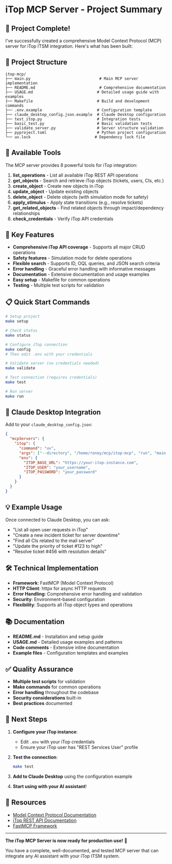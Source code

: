 # iTop MCP Server - Project Summary

## 🎉 Project Complete!

I've successfully created a comprehensive Model Context Protocol (MCP) server for iTop ITSM integration. Here's what has been built:

## 📁 Project Structure

```
itop-mcp/
├── main.py                              # Main MCP server implementation
├── README.md                            # Comprehensive documentation
├── USAGE.md                            # Detailed usage guide with examples
├── Makefile                            # Build and development commands
├── .env.example                        # Configuration template
├── claude_desktop_config.json.example  # Claude Desktop configuration
├── test_itop.py                        # Integration tests
├── basic_test.py                       # Basic validation tests
├── validate_server.py                  # Server structure validation
├── pyproject.toml                      # Python project configuration
└── uv.lock                            # Dependency lock file
```

## 🔧 Available Tools

The MCP server provides 8 powerful tools for iTop integration:

1. **list_operations** - List all available iTop REST API operations
2. **get_objects** - Search and retrieve iTop objects (tickets, users, CIs, etc.)
3. **create_object** - Create new objects in iTop
4. **update_object** - Update existing objects
5. **delete_object** - Delete objects (with simulation mode for safety)
6. **apply_stimulus** - Apply state transitions (e.g., resolve tickets)
7. **get_related_objects** - Find related objects through impact/dependency relationships
8. **check_credentials** - Verify iTop API credentials

## 🚀 Key Features

- **Comprehensive iTop API coverage** - Supports all major CRUD operations
- **Safety features** - Simulation mode for delete operations
- **Flexible search** - Supports ID, OQL queries, and JSON search criteria
- **Error handling** - Graceful error handling with informative messages
- **Documentation** - Extensive documentation and usage examples
- **Easy setup** - Makefile for common operations
- **Testing** - Multiple test scripts for validation

## 📋 Quick Start Commands

```bash
# Setup project
make setup

# Check status
make status

# Configure iTop connection
make config
# Then edit .env with your credentials

# Validate server (no credentials needed)
make validate

# Test connection (requires credentials)
make test

# Run server
make run
```

## 🔧 Claude Desktop Integration

Add to your `claude_desktop_config.json`:

```json
{
  "mcpServers": {
    "itop": {
      "command": "uv",
      "args": ["--directory", "/home/roney/mcp/itop-mcp", "run", "main.py"],
      "env": {
        "ITOP_BASE_URL": "https://your-itop-instance.com",
        "ITOP_USER": "your_username", 
        "ITOP_PASSWORD": "your_password"
      }
    }
  }
}
```

## 💡 Example Usage

Once connected to Claude Desktop, you can ask:

- "List all open user requests in iTop"
- "Create a new incident ticket for server downtime"
- "Find all CIs related to the mail server"
- "Update the priority of ticket #123 to high"
- "Resolve ticket #456 with resolution details"

## 🛠️ Technical Implementation

- **Framework**: FastMCP (Model Context Protocol)
- **HTTP Client**: httpx for async HTTP requests
- **Error Handling**: Comprehensive error handling and validation
- **Security**: Environment-based configuration
- **Flexibility**: Supports all iTop object types and operations

## 📚 Documentation

- **README.md** - Installation and setup guide
- **USAGE.md** - Detailed usage examples and patterns
- **Code comments** - Extensive inline documentation
- **Example files** - Configuration templates and examples

## ✅ Quality Assurance

- **Multiple test scripts** for validation
- **Make commands** for common operations
- **Error handling** throughout the codebase
- **Security considerations** built-in
- **Best practices** documented

## 🎯 Next Steps

1. **Configure your iTop instance**:
   - Edit `.env` with your iTop credentials
   - Ensure your iTop user has "REST Services User" profile

2. **Test the connection**:
   ```bash
   make test
   ```

3. **Add to Claude Desktop** using the configuration example

4. **Start using with your AI assistant**!

## 🔗 Resources

- [Model Context Protocol Documentation](https://modelcontextprotocol.io/)
- [iTop REST API Documentation](https://www.itophub.io/wiki/page?id=latest:advancedtopics:rest_json)
- [FastMCP Framework](https://github.com/modelcontextprotocol/python-sdk)

---

**The iTop MCP Server is now ready for production use!** 🚀

You have a complete, well-documented, and tested MCP server that can integrate any AI assistant with your iTop ITSM system.
